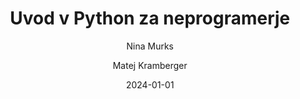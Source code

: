 ---
date: "2024-01-01" 
version: "0.1.3"
lastUpdate: "2024-08-29 15:00:00"
layout: "course"
id: "UPyN"
permalink: "UPyN"
author:
- "Nina Murks"
- "Matej Kramberger"
contact: "nina.murks@um.si"
notifyEmail: "cvetanka.pasinechka@student.um.si"
title: "Uvod v Python za neprogramerje"
image: "https://images.unsplash.com/photo-1517148815978-75f6acaaf32c"
type: "Krajše izobraževanje s preverjanjem (pilotno mikrodokazilo)"
field:
- "KLASIUS-P-16 (0610)"
keywords:
- "Python"
- "sintaksa"
- "podatkovni tipi"
- "pogojni stavki"
- "zanke"
- "funkcije"
- "uvod v nevronske mreže"
intended:
- "poklicno"
- "učitelji"
- "študenti"
- "vseživljensko učenje"
- "osipniki"
- "dijaki"
difficulty: "Začetni nivo"
requisite: ""
description: |
    Udeleženci bodo spoznali osnovne veščine programiranja v programskem jeziku Python. Spoznali bodo najosnovnejše koncepte programiranja kot so: spremenljivke, podatkovni tipi, pogojni stavki, zanke in funkcije. Sledil bo uvod v delovanje nevronskih mrež z nekaj preprostimi primeri razpoznavanja vzorcev. Izobraževanje bo sestavljeno iz teoretičnih in praktičnih pristopov, ter na takšen način opremil udeležence z zadostnim znanjem za samostojno nagrajevanje znanja iz programiranja.
state: "1. pilotna izvedba"
execution: "Mešana"
ects: "1"
implementation: |
    Predavanja: 10 ur
    Vaje: 10 ur
    Samostojno delo: 10 ur
cType: "1"
executionStartDate: "2024-10-14"
executionData: |
    14. 10. 2024 ob 16:00-19:00 
    15. 10. 2024 ob 16:00-19:00 
    16. 10. 2024 ob 16:00-19:00 
    17. 10. 2024 ob 16:00-19:00
    21. 10. 2024 ob 16:00-17:30
    24. 10. 2024 ob 16:00-17:30
---